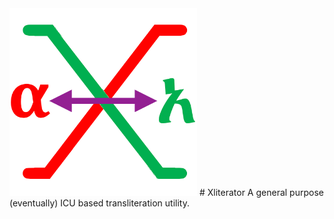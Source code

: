 <img src="src/main/resources/images/Xliterator.png" width="300"/>
# Xliterator
A general purpose (eventually) ICU based transliteration utility.
